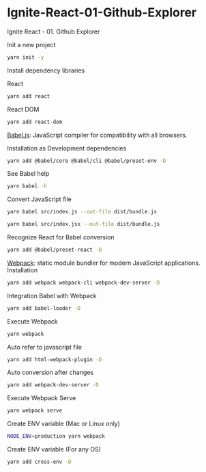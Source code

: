 # Ignite-React-01-Github-Explorer
Ignite React - 01. Github Explorer

Init a new project
```sh
yarn init -y
```

Install dependency libraries

React
```sh
yarn add react
```

React DOM
```sh
yarn add react-dom
```

[Babel.js](https://babeljs.io/): JavaScript compiler for compatibility with all browsers.

Installation as Development dependencies
```sh
yarn add @babel/core @babel/cli @babel/preset-env -D
```
See Babel help
```sh
yarn babel -h
```
Convert JavaScript file
```sh
yarn babel src/index.js --out-file dist/bundle.js
```
```sh
yarn babel src/index.jsx --out-file dist/bundle.js
```

Recognize React for Babel conversion
```sh
yarn add @babel/preset-react -D
```

[Webpack](https://webpack.js.org/): static module bundler for modern JavaScript applications.
Installation
```sh
yarn add webpack webpack-cli webpack-dev-server -D
```
Integration Babel with Webpack
```sh
yarn add babel-loader -D
```
Execute Webpack
```sh
yarn webpack
```

Auto refer to javascript file
```sh
yarn add html-webpack-plugin -D
```

Auto conversion after changes
```sh
yarn add webpack-dev-server -D
```
Execute Webpack Serve
```sh
yarn webpack serve
```
Create ENV variable (Mac or Linux only)
```sh
NODE_ENV=production yarn webpack
```

Create ENV variable (For any OS)
```sh
yarn add cross-env -D
```
